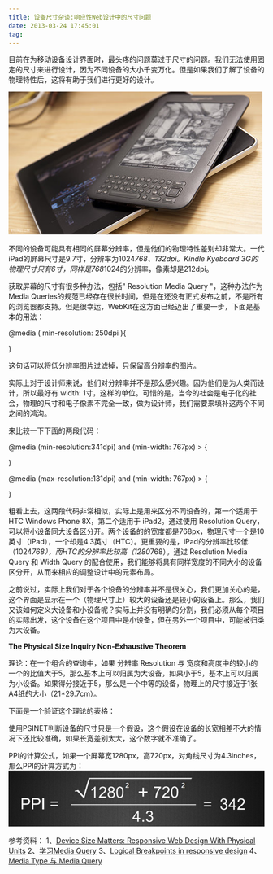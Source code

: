 ```yaml
---
title: 设备尺寸杂谈:响应性Web设计中的尺寸问题
date: 2013-03-24 17:45:01
tag: 
---
```



目前在为移动设备设计界面时，最头疼的问题莫过于尺寸的问题。我们无法使用固定的尺寸来进行设计，因为不同设备的大小千变万化。但是如果我们了解了设备的物理特性后，这将有助于我们进行更好的设计。

![](./20130324-device-size/24174446-a22117a0073d4411b864a5d6b6d1b571.png)

不同的设备可能具有相同的屏幕分辨率，但是他们的物理特性差别却非常大。一代iPad的屏幕尺寸是9.7寸，分辨率为1024*768、132dpi。Kindle Kyeboard 3G的物理尺寸只有6寸，同样是768*1024的分辨率，像素却是212dpi。

获取屏幕的尺寸有很多种办法，包括" Resolution Media Query "，这种办法作为 Media Queries的规范已经存在很长时间，但是在还没有正式发布之前，不是所有的浏览器都支持。但是很幸运，WebKit在这方面已经迈出了重要一步，下面是基本的用法：

@media ( min-resolution: 250dpi ){

}

这句话可以将低分辨率图片过滤掉，只保留高分辨率的图片。

实际上对于设计师来说，他们对分辨率并不是那么感兴趣。因为他们是为人类而设计，所以最好有 width: 1寸，这样的单位。可惜的是，当今的社会是电子化的社会，物理的尺寸和电子像素不完全一致，做为设计师，我们需要来填补这两个不同之间的鸿沟。

来比较一下下面的两段代码：

@media (min-resolution:341dpi) and (min-width: 767px) > {

}

@media (max-resolution:131dpi) and (min-width: 767px) > {

}

粗看上去，这两段代码非常相似，实际上是用来区分不同设备的，第一个适用于 HTC Windows Phone 8X，第二个适用于 iPad2。通过使用 Resolution Query，可以将小设备同大设备区分开。两个设备的的宽度都是768px，物理尺寸一个是10英寸（iPad），一个却是4.3英寸（HTC）。更重要的是，iPad的分辨率比较低（1024*768），而HTC的分辨率比较高（1280*768）。通过 Resolution Media Query 和 Width Query 的配合使用，我们能够将具有同样宽度的不同大小的设备区分开，从而来相应的调整设计中的元素布局。

之前说过，实际上我们对于各个设备的分辨率并不是很关心，我们更加关心的是，这个界面是显示在一个（物理尺寸上）较大的设备还是较小的设备上。那么，我们又该如何定义大设备和小设备呢？实际上并没有明确的分割，我们必须从每个项目的实际出发，这个设备在这个项目中是小设备，但在另外一个项目中，可能被归类为大设备。

**The Physical Size Inquiry Non-Exhaustive Theorem**

理论：在一个组合的查询中，如果 分辨率 Resolution 与 宽度和高度中的较小的一个的比值大于5，那么基本上可以归属为大设备，如果小于5，基本上可以归属为小设备。如果得分接近于5，那么是一个中等的设备，物理上的尺寸接近于1张A4纸的大小（21*29.7cm）。

下面是一个验证这个理论的表格：




使用PSINET判断设备的尺寸只是一个假设，这个假设在设备的长宽相差不大的情况下还比较准确，如果长宽差别太大，这个数字就不准确了。

PPI的计算公式，如果一个屏幕宽1280px，高720px，对角线尺寸为4.3inches，那么PPI的计算方式为：
![](./20130324-device-size/24174506-2c27a4726b14445b82c0fd6104a70374.png)


参考资料：
1、[Device Size Matters: Responsive Web Design With Physical Units](http://mobile.smashingmagazine.com/2013/03/21/responsive-web-design-with-physical-units/)
2、[学习Media Query](http://rss.9ria.com/?p=4414)
3、[Logical Breakpoints in responsive design](http://www.smashingmagazine.com/2013/03/01/logical-breakpoints-responsive-design/)
4、[Media Type 与 Media Query](http://www.cnblogs.com/anjey/archive/2012/08/14/2638066.html)













